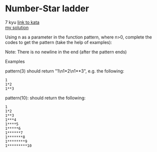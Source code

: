 # Number-Star ladder
7 kyu
[link to kata](https://www.codewars.com/kata/5631213916d70a0979000066/train/javascript)
<br>
[my solution](./kata.js)

Using n as a parameter in the function pattern, where n>0, complete the codes to get the pattern (take the help of examples):

Note: There is no newline in the end (after the pattern ends)

Examples

pattern(3) should return "1\n1*2\n1**3", e.g. the following:

```
1
1*2
1**3
```
pattern(10): should return the following:

```
1
1*2
1**3
1***4
1****5
1*****6
1******7
1*******8
1********9
1*********10
```